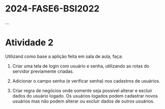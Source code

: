# 2024-FASE6-BSI2022

...

# Atividade 2

Utilizand como base a aplição feita em sala de aula, faça:

1. Criar uma tela de login com usuário e senha, utilizando as rotas do servidor previamente criadas.

2. Adicionar o campo senha (e verificar senha) nos cadastros de usuários.

3. Criar regra de negócios onde somente seja possível alterar e excluir dados do usuário logado. Os usuários logados podem cadastrar novos usuários mas não podem alterar ou excluir dados de outros usuários.